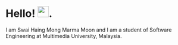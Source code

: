 # Hello! <img src="https://raw.githubusercontent.com/MartinHeinz/MartinHeinz/master/wave.gif" width="30px">.
I am Swai Haing Mong Marma Moon and I am a student of Software Engineering at Multimedia University, Malaysia.
